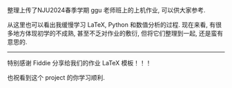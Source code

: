 整理上传了NJU2024春季学期 ggu 老师班上的上机作业, 可以供大家参考. 

从这里也可以看出我缓慢学习 LaTeX, Python 和数值分析的过程. 现在来看, 有很多地方体现初学的不成熟, 甚至不乏对作业的敷衍, 但将它们整理到一起, 还是蛮有意思的. 

---
特别感谢 Fiddie 分享给我们的作业 LaTeX 模板！！！

也祝看到这个 project 的你学习顺利. 

